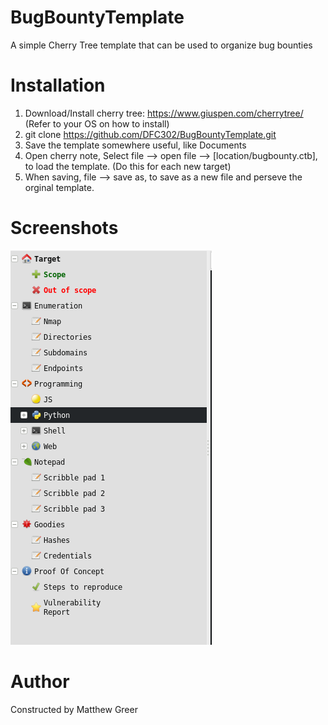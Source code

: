 # BugBountyTemplate
A simple Cherry Tree template that can be used to organize bug bounties

# Installation
1) Download/Install cherry tree: https://www.giuspen.com/cherrytree/ (Refer to your OS on how to install)
2) git clone https://github.com/DFC302/BugBountyTemplate.git
3) Save the template somewhere useful, like Documents
4) Open cherry note, Select file --> open file --> [location/bugbounty.ctb], to load the template. (Do this for each new target)
5) When saving, file --> save as, to save as a new file and perseve the orginal template.

# Screenshots
![Template](https://github.com/DFC302/BugBountyTemplate/blob/master/images/template.png)

# Author
Constructed by Matthew Greer
